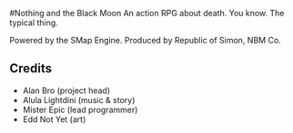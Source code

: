 #Nothing and the Black Moon
An action RPG about death. You know. The typical thing.

Powered by the SMap Engine.
Produced by Republic of Simon, NBM Co.

## Credits
* Alan Bro (project head)
* Alula Lightdini (music & story)
* Mister Epic (lead programmer)
* Edd Not Yet (art)
